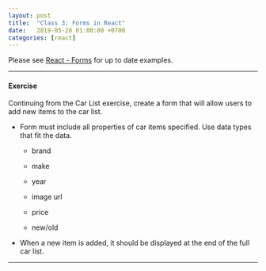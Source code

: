 ```yaml
---
layout: post
title:  "Class 3: Forms in React"
date:   2019-05-28 01:00:00 +0700
categories: [react]
---
```


Please see [React - Forms](https://reactjs.org/docs/forms.html) for up to date examples.

---

#### Exercise

Continuing from the Car List exercise, create a form that will allow users to add new items to the car list.

- Form must include all properties of car items specified. Use data types that fit the data.

  - brand

  - make

  - year

  - image url

  - price

  - new/old

- When a new item is added, it should be displayed at the end of the full car list.

---

<!--

<!---

#### Exercise 2:

- Create a "LoginView" component, and render it under <App />.

- "LoginView" should have an initialState for empty "username" and "password".

- Render an input for your username, and one for your password, nested under a form.

- Also add submit button to the form.

- Use your inputs as controlled inputs, meaning that the source of truth for their value is
in the component state.

- onSubmit, use the API below to login.

- Display a loading spinner while the login response is pending.

- If the login credentials are wrong, display an invalid credentials message.

- If the login credentials are correct, display a Welcome message instead.


---

